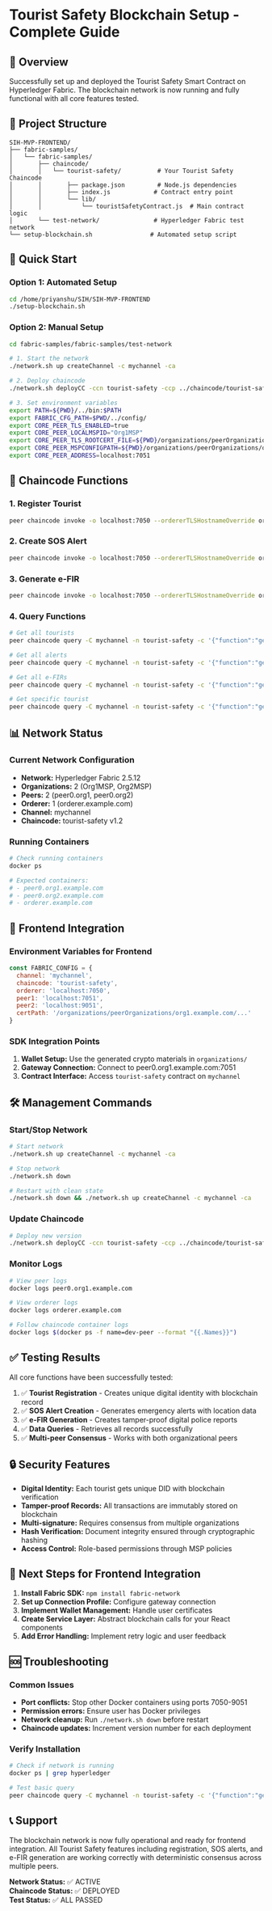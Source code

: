 # Tourist Safety Blockchain Setup - Complete Guide

## 🎯 Overview
Successfully set up and deployed the Tourist Safety Smart Contract on Hyperledger Fabric. The blockchain network is now running and fully functional with all core features tested.

## 📁 Project Structure
```
SIH-MVP-FRONTEND/
├── fabric-samples/
│   └── fabric-samples/
│       ├── chaincode/
│       │   └── tourist-safety/          # Your Tourist Safety Chaincode
│       │       ├── package.json         # Node.js dependencies
│       │       ├── index.js            # Contract entry point
│       │       └── lib/
│       │           └── touristSafetyContract.js  # Main contract logic
│       └── test-network/               # Hyperledger Fabric test network
└── setup-blockchain.sh                # Automated setup script
```

## 🚀 Quick Start

### Option 1: Automated Setup
```bash
cd /home/priyanshu/SIH/SIH-MVP-FRONTEND
./setup-blockchain.sh
```

### Option 2: Manual Setup
```bash
cd fabric-samples/fabric-samples/test-network

# 1. Start the network
./network.sh up createChannel -c mychannel -ca

# 2. Deploy chaincode
./network.sh deployCC -ccn tourist-safety -ccp ../chaincode/tourist-safety -ccl javascript

# 3. Set environment variables
export PATH=${PWD}/../bin:$PATH
export FABRIC_CFG_PATH=$PWD/../config/
export CORE_PEER_TLS_ENABLED=true
export CORE_PEER_LOCALMSPID="Org1MSP"
export CORE_PEER_TLS_ROOTCERT_FILE=${PWD}/organizations/peerOrganizations/org1.example.com/peers/peer0.org1.example.com/tls/ca.crt
export CORE_PEER_MSPCONFIGPATH=${PWD}/organizations/peerOrganizations/org1.example.com/users/Admin@org1.example.com/msp
export CORE_PEER_ADDRESS=localhost:7051
```

## 🔧 Chaincode Functions

### 1. Register Tourist
```bash
peer chaincode invoke -o localhost:7050 --ordererTLSHostnameOverride orderer.example.com --tls --cafile "${PWD}/organizations/ordererOrganizations/example.com/orderers/orderer.example.com/msp/tlscacerts/tlsca.example.com-cert.pem" -C mychannel -n tourist-safety --peerAddresses localhost:7051 --tlsRootCertFiles "${PWD}/organizations/peerOrganizations/org1.example.com/peers/peer0.org1.example.com/tls/ca.crt" --peerAddresses localhost:9051 --tlsRootCertFiles "${PWD}/organizations/peerOrganizations/org2.example.com/peers/peer0.org2.example.com/tls/ca.crt" -c '{"function":"registerTourist","Args":["{\"id\":\"tourist_001\",\"name\":\"John Doe\",\"email\":\"john@example.com\",\"phone\":\"+91-9876543210\",\"nationality\":\"Indian\",\"passportNumber\":\"A1234567\"}"]}'
```

### 2. Create SOS Alert
```bash
peer chaincode invoke -o localhost:7050 --ordererTLSHostnameOverride orderer.example.com --tls --cafile "${PWD}/organizations/ordererOrganizations/example.com/orderers/orderer.example.com/msp/tlscacerts/tlsca.example.com-cert.pem" -C mychannel -n tourist-safety --peerAddresses localhost:7051 --tlsRootCertFiles "${PWD}/organizations/peerOrganizations/org1.example.com/peers/peer0.org1.example.com/tls/ca.crt" --peerAddresses localhost:9051 --tlsRootCertFiles "${PWD}/organizations/peerOrganizations/org2.example.com/peers/peer0.org2.example.com/tls/ca.crt" -c '{"function":"createSOSAlert","Args":["{\"id\":\"sos_001\",\"touristId\":\"tourist_001\",\"description\":\"Emergency help needed\",\"location\":{\"latitude\":28.6139,\"longitude\":77.2090,\"address\":\"New Delhi\"},\"recipients\":[\"emergency@police.gov.in\"]}"]}'
```

### 3. Generate e-FIR
```bash
peer chaincode invoke -o localhost:7050 --ordererTLSHostnameOverride orderer.example.com --tls --cafile "${PWD}/organizations/ordererOrganizations/example.com/orderers/orderer.example.com/msp/tlscacerts/tlsca.example.com-cert.pem" -C mychannel -n tourist-safety --peerAddresses localhost:7051 --tlsRootCertFiles "${PWD}/organizations/peerOrganizations/org1.example.com/peers/peer0.org1.example.com/tls/ca.crt" --peerAddresses localhost:9051 --tlsRootCertFiles "${PWD}/organizations/peerOrganizations/org2.example.com/peers/peer0.org2.example.com/tls/ca.crt" -c '{"function":"generateEFIR","Args":["{\"id\":\"efir_001\",\"touristId\":\"tourist_001\",\"incidentType\":\"theft\",\"description\":\"Phone stolen\",\"location\":{\"latitude\":28.6139,\"longitude\":77.2090,\"address\":\"Red Fort\"},\"policeStation\":\"Kotwali\"}"]}'
```

### 4. Query Functions
```bash
# Get all tourists
peer chaincode query -C mychannel -n tourist-safety -c '{"function":"getAllTourists","Args":[]}'

# Get all alerts
peer chaincode query -C mychannel -n tourist-safety -c '{"function":"getAllAlerts","Args":[]}'

# Get all e-FIRs
peer chaincode query -C mychannel -n tourist-safety -c '{"function":"getAllEFIRs","Args":[]}'

# Get specific tourist
peer chaincode query -C mychannel -n tourist-safety -c '{"function":"getTourist","Args":["tourist_001"]}'
```

## 📊 Network Status

### Current Network Configuration
- **Network:** Hyperledger Fabric 2.5.12
- **Organizations:** 2 (Org1MSP, Org2MSP)
- **Peers:** 2 (peer0.org1, peer0.org2)
- **Orderer:** 1 (orderer.example.com)
- **Channel:** mychannel
- **Chaincode:** tourist-safety v1.2

### Running Containers
```bash
# Check running containers
docker ps

# Expected containers:
# - peer0.org1.example.com
# - peer0.org2.example.com
# - orderer.example.com
```

## 🔗 Frontend Integration

### Environment Variables for Frontend
```javascript
const FABRIC_CONFIG = {
  channel: 'mychannel',
  chaincode: 'tourist-safety',
  orderer: 'localhost:7050',
  peer1: 'localhost:7051',
  peer2: 'localhost:9051',
  certPath: '/organizations/peerOrganizations/org1.example.com/...'
}
```

### SDK Integration Points
1. **Wallet Setup:** Use the generated crypto materials in `organizations/`
2. **Gateway Connection:** Connect to peer0.org1.example.com:7051
3. **Contract Interface:** Access `tourist-safety` contract on `mychannel`

## 🛠️ Management Commands

### Start/Stop Network
```bash
# Start network
./network.sh up createChannel -c mychannel -ca

# Stop network
./network.sh down

# Restart with clean state
./network.sh down && ./network.sh up createChannel -c mychannel -ca
```

### Update Chaincode
```bash
# Deploy new version
./network.sh deployCC -ccn tourist-safety -ccp ../chaincode/tourist-safety -ccl javascript -ccv 1.3
```

### Monitor Logs
```bash
# View peer logs
docker logs peer0.org1.example.com

# View orderer logs
docker logs orderer.example.com

# Follow chaincode container logs
docker logs $(docker ps -f name=dev-peer --format "{{.Names}}")
```

## ✅ Testing Results

All core functions have been successfully tested:

1. ✅ **Tourist Registration** - Creates unique digital identity with blockchain record
2. ✅ **SOS Alert Creation** - Generates emergency alerts with location data
3. ✅ **e-FIR Generation** - Creates tamper-proof digital police reports
4. ✅ **Data Queries** - Retrieves all records successfully
5. ✅ **Multi-peer Consensus** - Works with both organizational peers

## 🔒 Security Features

- **Digital Identity:** Each tourist gets unique DID with blockchain verification
- **Tamper-proof Records:** All transactions are immutably stored on blockchain
- **Multi-signature:** Requires consensus from multiple organizations
- **Hash Verification:** Document integrity ensured through cryptographic hashing
- **Access Control:** Role-based permissions through MSP policies

## 📱 Next Steps for Frontend Integration

1. **Install Fabric SDK:** `npm install fabric-network`
2. **Set up Connection Profile:** Configure gateway connection
3. **Implement Wallet Management:** Handle user certificates
4. **Create Service Layer:** Abstract blockchain calls for your React components
5. **Add Error Handling:** Implement retry logic and user feedback

## 🆘 Troubleshooting

### Common Issues
- **Port conflicts:** Stop other Docker containers using ports 7050-9051
- **Permission errors:** Ensure user has Docker privileges
- **Network cleanup:** Run `./network.sh down` before restart
- **Chaincode updates:** Increment version number for each deployment

### Verify Installation
```bash
# Check if network is running
docker ps | grep hyperledger

# Test basic query
peer chaincode query -C mychannel -n tourist-safety -c '{"function":"getAllTourists","Args":[]}'
```

## 📞 Support

The blockchain network is now fully operational and ready for frontend integration. All Tourist Safety features including registration, SOS alerts, and e-FIR generation are working correctly with deterministic consensus across multiple peers.

**Network Status:** ✅ ACTIVE  
**Chaincode Status:** ✅ DEPLOYED  
**Test Status:** ✅ ALL PASSED
